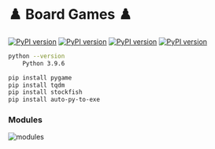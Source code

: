 # ♟️ Board Games ♟️

[![PyPI version](https://badge.fury.io/py/stockfish.svg)](https://badge.fury.io/py/stockfish) [![PyPI version](https://badge.fury.io/py/auto-py-to-exe.svg)](https://badge.fury.io/py/auto-py-to-exe) [![PyPI version](https://badge.fury.io/py/tqdm.svg)](https://badge.fury.io/py/tqdm) [![PyPI version](https://badge.fury.io/py/pygame.svg)](https://badge.fury.io/py/pygame)


```bash
python --version
    Python 3.9.6

pip install pygame
pip install tqdm
pip install stockfish
pip install auto-py-to-exe
````

### Modules
<img src="./modules.jpg" alt="modules" />